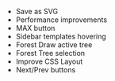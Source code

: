 - Save as SVG
- Performance improvements
- MAX button
- Sidebar templates hovering
- Forest Draw active tree
- Forest Tree selection
- Improve CSS Layout
- Next/Prev buttons